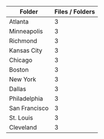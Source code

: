 | Folder        |   Files / Folders |
|---------------|-------------------|
| Atlanta       |                 3 |
| Minneapolis   |                 3 |
| Richmond      |                 3 |
| Kansas City   |                 3 |
| Chicago       |                 3 |
| Boston        |                 3 |
| New York      |                 3 |
| Dallas        |                 3 |
| Philadelphia  |                 3 |
| San Francisco |                 3 |
| St. Louis     |                 3 |
| Cleveland     |                 3 |